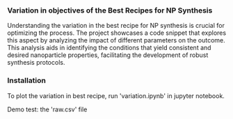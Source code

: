 ### Variation in objectives of the Best Recipes for NP Synthesis

Understanding the variation in the best recipe for NP synthesis is crucial for optimizing the process. The project showcases a code snippet that explores this aspect by analyzing the impact of different parameters on the outcome. This analysis aids in identifying the conditions that yield consistent and desired nanoparticle properties, facilitating the development of robust synthesis protocols.

### Installation

To plot the variation in best recipe, run 'variation.ipynb' in jupyter notebook.

Demo test: the 'raw.csv' file 
